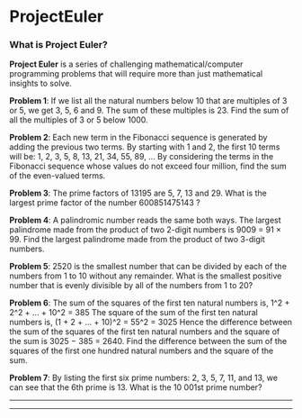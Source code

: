 # ProjectEuler
### What is Project Euler?
**Project Euler** is a series of challenging mathematical/computer programming problems that will require more than just mathematical insights to solve.

**Problem 1**: If we list all the natural numbers below 10 that are multiples of 3 or 5, we get 3, 5, 6 and 9. The sum of these multiples is 23. Find the sum of all the multiples of 3 or 5 below 1000.

**Problem 2**: Each new term in the Fibonacci sequence is generated by adding the previous two terms. By starting with 1 and 2, the first 10 terms will be:
                                              1, 2, 3, 5, 8, 13, 21, 34, 55, 89, ...
By considering the terms in the Fibonacci sequence whose values do not exceed four million, find the sum of the even-valued terms. 

**Problem 3**: The prime factors of 13195 are 5, 7, 13 and 29.
What is the largest prime factor of the number 600851475143 ?

**Problem 4**: A palindromic number reads the same both ways. The largest palindrome made from the product of two 2-digit numbers is        9009 = 91 × 99.
Find the largest palindrome made from the product of two 3-digit numbers.

**Problem 5**: 2520 is the smallest number that can be divided by each of the numbers from 1 to 10 without any remainder.
What is the smallest positive number that is evenly divisible by all of the numbers from 1 to 20?

**Problem 6**: The sum of the squares of the first ten natural numbers is,
1^2 + 2^2 + ... + 10^2 = 385
The square of the sum of the first ten natural numbers is,
(1 + 2 + ... + 10)^2 = 55^2 = 3025
Hence the difference between the sum of the squares of the first ten natural numbers and the square of the sum is 3025 − 385 = 2640.
Find the difference between the sum of the squares of the first one hundred natural numbers and the square of the sum.

**Problem 7**: By listing the first six prime numbers: 2, 3, 5, 7, 11, and 13, we can see that the 6th prime is 13. What is the 10 001st prime number?


---
---
